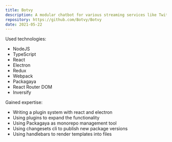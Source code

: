 ```yaml
---
title: Botvy
description: A modular chatbot for various streaming services like Twitch, YouTube Gaming
repository: https://github.com/Botvy/Botvy
date: 2021-05-22
---
```


Used technologies:

- NodeJS
- TypeScript
- React
- Electron
- Redux
- Webpack
- Packagaya
- React Router DOM
- Inversify

Gained expertise:

- Writing a plugin system with react and electron
- Using plugins to expand the functionality
- Using Packagaya as monorepo management tool
- Using changesets cli to publish new package versions
- Using handlebars to render templates into files
